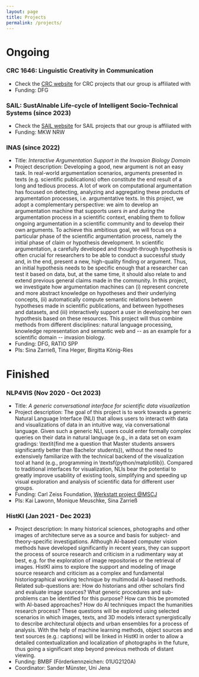 ```yaml
---
layout: page
title: Projects
permalink: /projects/
---
```


# Ongoing

### CRC 1646: Linguistic Creativity in Communication
* Check the [CRC website](https://www.uni-bielefeld.de/sfb/sfb1646/projekte/) for CRC projects that our group is affiliated with
* Funding: DFG


### SAIL: SustAInable Life-cycle of Intelligent Socio-Technical Systems (since 2023)
* Check the [SAIL website](https://www.sail.nrw/) for SAIL projects that our group is affiliated with
* Funding: MKW NRW

### INAS (since 2022)

* Title: *Interactive Argumentation Support in the Invasion Biology Domain*
* Project description: Developing a good, new argument is not an easy task.
In real-world argumentation scenarios, arguments presented in texts (e.g. scientific publications) often constitute the end result of a long and tedious process.
A lot of work on computational argumentation has focused on detecting, analyzing and aggregating these products of argumentation processes, i.e. argumentative texts. In this project, we adopt a complementary perspective: we aim to develop an argumentation machine that supports users *in* and *during* the argumentation process in a scientific context, enabling them to follow ongoing argumentation in a scientific community and to develop their own arguments. To achieve this ambitious goal, we will focus on a particular phase of the scientific argumentation process, namely the initial phase of claim or hypothesis development.
In scientific argumentation, a carefully developed and thought-through hypothesis is often crucial for researchers to be able to conduct a successful study and, in the end, present a new, high-quality finding or argument.
Thus, an initial hypothesis needs to be specific enough that a researcher can test it based on data, but, at the same time, it should also relate to and extend previous general claims made in the community. In this project, we investigate how argumentation machines can (i) represent concrete and more abstract knowledge on hypotheses and their underlying concepts, (ii) automatically compute semantic relations between hypotheses made in scientific publications, and between hypotheses and datasets, and (iii) interactively support a user in developing her own hypothesis based on these resources. This project will thus combine methods from different disciplines: natural language processing, knowledge representation and semantic web and -- as an example for a scientific domain -- invasion biology.
* Funding: DFG, RATIO SPP
* PIs: Sina Zarrieß, Tina Heger, Birgitta König-Ries

# Finished

### NLP4VIS (Nov 2020 - Oct 2023)

* Title: *A generic conversational interface for scientific data visualization*
* Project description: The goal of this project is to work towards a generic Natural Language Interface (NLI) that allows users to interact with data and visualizations of data in an intuitive way, via conversational language. Given such a generic NLI, users could enter formally complex queries on their data in natural language (e.g., in a data set on exam gradings: \textit{find me a question that Master students answers significantly better than Bachelor students}), without the need to  extensively familiarize  with the technical backend of the visualization tool at hand (e.g., programming in \textsf{python/matplotlib}).
Compared to traditional interfaces for visualization, NLIs bear the potential to greatly improve usability of existing tools, simplifying and speeding up visual exploration and analysis of scientific data for different user groups. 
* Funding: Carl Zeiss Foundation, [Werkstatt project @MSCJ](https://www.mscj.uni-jena.de/) 
* PIs: Kai Lawonn, Monique Meuschke, Sina Zarrieß

### HistKI (Jan 2021 - Dec 2023)

 * Project description: In many historical sciences, photographs and other images of architecture serve as a source and basis for subject- and theory-specific investigations. Although AI-based computer vision methods have developed significantly in recent years, they can support the process of source research and criticism in a rudimentary way at best, e.g. for the exploration of image repositories or the retrieval of images. HistKI aims to explore the support and modeling of image source research and criticism as a complex and fundamental historiographical working technique by multimodal AI-based methods. Related sub-questions are: How do historians and other scholars find and evaluate image sources? What generic procedures and sub-problems can be identified for this purpose? How can this be promoted with AI-based approaches? How do AI techniques impact the humanities research process? These questions will be explored using selected scenarios in which images, texts, and 3D models interact synergistically to describe architectural objects and urban ensembles for a process of analysis. With the help of machine learning methods, object sources and text sources (e.g.: captions) will be linked in HistKI in order to allow a detailed contextualization and localization of photographs in the future, thus going a significant step beyond previous methods of distant viewing.
 * Funding: BMBF (Förderkennzeichen: 01UG2120A)
 * Coordinator: Sander Münster, Uni Jena




